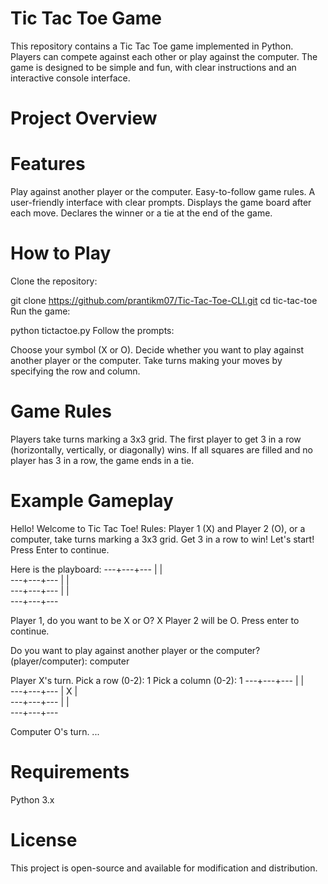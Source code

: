 # Tic Tac Toe Game
This repository contains a Tic Tac Toe game implemented in Python. Players can compete against each other or play against the computer. The game is designed to be simple and fun, with clear instructions and an interactive console interface.

# Project Overview
# Features
Play against another player or the computer.
Easy-to-follow game rules.
A user-friendly interface with clear prompts.
Displays the game board after each move.
Declares the winner or a tie at the end of the game.
# How to Play
Clone the repository:

git clone https://github.com/prantikm07/Tic-Tac-Toe-CLI.git
cd tic-tac-toe
Run the game:

python tictactoe.py
Follow the prompts:

Choose your symbol (X or O).
Decide whether you want to play against another player or the computer.
Take turns making your moves by specifying the row and column.
# Game Rules
Players take turns marking a 3x3 grid.
The first player to get 3 in a row (horizontally, vertically, or diagonally) wins.
If all squares are filled and no player has 3 in a row, the game ends in a tie.
# Example Gameplay
Hello! Welcome to Tic Tac Toe!
Rules: Player 1 (X) and Player 2 (O), or a computer, take turns marking a 3x3 grid.
Get 3 in a row to win! Let's start!
Press Enter to continue.

Here is the playboard:
---+---+---
    |   |   
---+---+---
    |   |   
---+---+---
    |   |   
---+---+---

Player 1, do you want to be X or O? X
Player 2 will be O.
Press enter to continue.

Do you want to play against another player or the computer? (player/computer): computer

Player X's turn.
Pick a row (0-2): 1
Pick a column (0-2): 1
---+---+---
    |   |   
---+---+---
    | X |   
---+---+---
    |   |   
---+---+---

Computer O's turn.
...
# Requirements
Python 3.x
# License
This project is open-source and available for modification and distribution.
